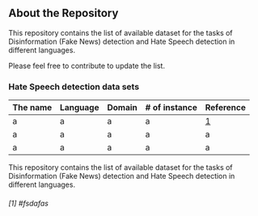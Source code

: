 About the Repository
-
This repository contains the list of available dataset for the tasks of Disinformation (Fake News) detection and Hate Speech detection in different languages.

Please feel free to contribute to update the list.

### Hate Speech detection data sets

|The name|Language|Domain|# of instance|Reference|
|------|---|---|---|---|
|a     |a|a|a|[1](#[1])|
|a     |a|a|a|a|
|a     |a|a|a|a|

This  repository contains the list of available dataset for the tasks of Disinformation (Fake News) detection and Hate Speech detection in different languages.
###### [1] #fsdafas
